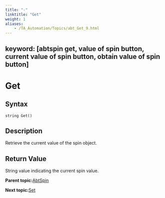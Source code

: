 ```yaml
--- 
title: "-"
linktitle: "Get"
weight: 1
aliases: 
    - /TA_Automation/Topics/abt_Get_9.html
---
```

keyword: [abtspin get, value of spin button, current value of spin button, obtain value of spin button]
---

# Get

## Syntax

`string Get()`

## Description

Retrieve the current value of the spin object.

## Return Value

String value indicating the current spin value.

**Parent topic:**[AbtSpin](/TA_Automation/Topics/abt_Spin.html)

**Next topic:**[Set](/TA_Automation/Topics/abt_Set_9.html)


